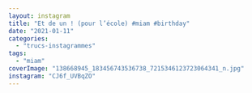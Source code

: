 ```yaml
---
layout: instagram
title: "Et de un ! (pour l’école) #miam #birthday"
date: "2021-01-11"
categories: 
  - "trucs-instagrammes"
tags: 
  - "miam"
coverImage: "138668945_183456743536738_7215346123723064341_n.jpg"
instagram: "CJ6f_UVBqZO"
---
```

